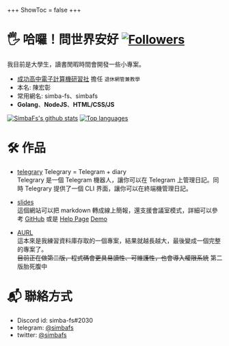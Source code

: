 +++
ShowToc = false
+++

# 🖐️ 哈囉！問世界安好  [![Followers](https://img.shields.io/github/followers/simba-fs?style=flat-square)](https://github.com/simba-fs)
我目前是大學生，讀書閒暇時間會開發一些小專案。  
- [成功高中電子計算機研習社](https://ckcsc.net) 擔任 `退休網管兼教學`  
- 本名: 陳宏彰
- 常用網名: simba-fs、simbafs
- **Golang**、**NodeJS**、**HTML/CSS/JS**

[![SimbaFs's github stats](https://github-readme-stats.vercel.app/api?username=simba-fs&show_icons=true)](https://github.com/simba-fs)
[![Top languages](https://github-readme-stats.vercel.app/api/top-langs?username=simba-fs&show_icons=true&locale=en&layout=compact)](https://github.com/simba-fs)

# 🛠 作品
- [telegrary](https://github.com/simba-fs/telegrary)
Telegrary = Telegram + diary  
Telegrary 是一個 Telegram 機器人，讓你可以在 Telegram 上管理日記。同時 Telegrary 提供了一個 CLI 界面，讓你可以在終端機管理日記。

- [slides](https://github.com/simba-fs/slides)  
這個網站可以把 markdown 轉成線上簡報，還支援會議室模式，詳細可以參考 [GitHub](https://github.com/simba-fs/slides) 或是 [Help Page](https://slides.simba-fs.dev/h/how-to-use)
[Demo](https://slides.simba-fs.dev)

- [AURL](https://github.com/simba-fs/aurl)  
這本來是我練習資料庫存取的一個專案，結果就越長越大，最後變成一個完整的專案了。  
~~目前正在做第二版，程式碼會更具易讀性、可維護性，也會導入權限系統~~ 第二版胎死腹中


# 📬 聯絡方式
- Discord id: simba-fs#2030
- telegram: [@simbafs](https://t.me/simbafs)
- twitter: [@simbafs](https://twitter.com/simbafs)
